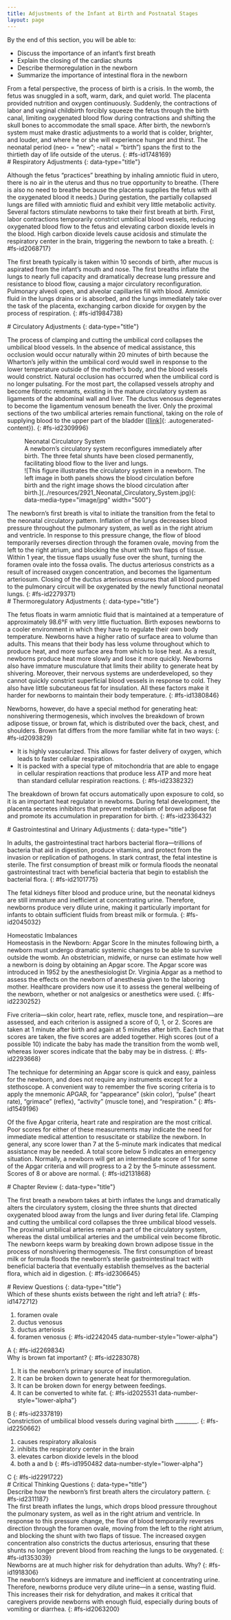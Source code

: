 ```yaml
---
title: Adjustments of the Infant at Birth and Postnatal Stages
layout: page
---
```


<div data-type="abstract" markdown="1">
By the end of this section, you will be able to:

* Discuss the importance of an infant’s first breath
* Explain the closing of the cardiac shunts
* Describe thermoregulation in the newborn
* Summarize the importance of intestinal flora in the newborn

</div>
From a fetal perspective, the process of birth is a crisis. In the womb,
the fetus was snuggled in a soft, warm, dark, and quiet world. The
placenta provided nutrition and oxygen continuously. Suddenly, the
contractions of labor and vaginal childbirth forcibly squeeze the fetus
through the birth canal, limiting oxygenated blood flow during
contractions and shifting the skull bones to accommodate the small
space. After birth, the newborn’s system must make drastic adjustments
to a world that is colder, brighter, and louder, and where he or she
will experience hunger and thirst. The neonatal period (neo- = “new”;
-natal = “birth”) spans the first to the thirtieth day of life outside
of the uterus.
{: #fs-id1748169}

<section data-depth="1" id="fs-id1350454" markdown="1">
# Respiratory Adjustments
{: data-type="title"}

Although the fetus “practices” breathing by inhaling amniotic fluid in
utero, there is no air in the uterus and thus no true opportunity to
breathe. (There is also no need to breathe because the placenta supplies
the fetus with all the oxygenated blood it needs.) During gestation, the
partially collapsed lungs are filled with amniotic fluid and exhibit
very little metabolic activity. Several factors stimulate newborns to
take their first breath at birth. First, labor contractions temporarily
constrict umbilical blood vessels, reducing oxygenated blood flow to the
fetus and elevating carbon dioxide levels in the blood. High carbon
dioxide levels cause acidosis and stimulate the respiratory center in
the brain, triggering the newborn to take a breath.
{: #fs-id2068717}

The first breath typically is taken within 10 seconds of birth, after
mucus is aspirated from the infant’s mouth and nose. The first breaths
inflate the lungs to nearly full capacity and dramatically decrease lung
pressure and resistance to blood flow, causing a major circulatory
reconfiguration. Pulmonary alveoli open, and alveolar capillaries fill
with blood. Amniotic fluid in the lungs drains or is absorbed, and the
lungs immediately take over the task of the placenta, exchanging carbon
dioxide for oxygen by the process of respiration.
{: #fs-id1984738}

</section>
<section data-depth="1" id="fs-id2166108" markdown="1">
# Circulatory Adjustments
{: data-type="title"}

The process of clamping and cutting the umbilical cord collapses the
umbilical blood vessels. In the absence of medical assistance, this
occlusion would occur naturally within 20 minutes of birth because the
Wharton’s jelly within the umbilical cord would swell in response to the
lower temperature outside of the mother’s body, and the blood vessels
would constrict. Natural occlusion has occurred when the umbilical cord
is no longer pulsating. For the most part, the collapsed vessels atrophy
and become fibrotic remnants, existing in the mature circulatory system
as ligaments of the abdominal wall and liver. The ductus venosus
degenerates to become the ligamentum venosum beneath the liver. Only the
proximal sections of the two umbilical arteries remain functional,
taking on the role of supplying blood to the upper part of the bladder
([\[link\]](#fig-ch29_05_01){: .autogenerated-content}).
{: #fs-id2309996}

<figure id="fig-ch29_05_01">
<div data-type="title">
Neonatal Circulatory System
</div>
<figcaption>
A newborn’s circulatory system reconfigures immediately after birth. The
three fetal shunts have been closed permanently, facilitating blood flow
to the liver and lungs.
</figcaption>
<span markdown="1" data-type="media" id="fs-id2129906" data-alt="This figure
illustrates the circulatory system in a newborn. The left image in both
panels shows the blood circulation before birth and the right image
shows the blood circulation after birth."> ![This figure illustrates the
circulatory system in a newborn. The left image in both panels shows the
blood circulation before birth and the right image shows the blood
circulation after
birth.](../resources/2921_Neonatal_Circulatory_System.jpg){:
data-media-type="image/jpg" width="500"} </span>
</figure>
The newborn’s first breath is vital to initiate the transition from the
fetal to the neonatal circulatory pattern. Inflation of the lungs
decreases blood pressure throughout the pulmonary system, as well as in
the right atrium and ventricle. In response to this pressure change, the
flow of blood temporarily reverses direction through the foramen ovale,
moving from the left to the right atrium, and blocking the shunt with
two flaps of tissue. Within 1 year, the tissue flaps usually fuse over
the shunt, turning the foramen ovale into the fossa ovalis. The ductus
arteriosus constricts as a result of increased oxygen concentration, and
becomes the ligamentum arteriosum. Closing of the ductus arteriosus
ensures that all blood pumped to the pulmonary circuit will be
oxygenated by the newly functional neonatal lungs.
{: #fs-id2279371}

</section>
<section data-depth="1" id="fs-id1411660" markdown="1">
# Thermoregulatory Adjustments
{: data-type="title"}

The fetus floats in warm amniotic fluid that is maintained at a
temperature of approximately 98.6°F with very little fluctuation. Birth
exposes newborns to a cooler environment in which they have to regulate
their own body temperature. Newborns have a higher ratio of surface area
to volume than adults. This means that their body has less volume
throughout which to produce heat, and more surface area from which to
lose heat. As a result, newborns produce heat more slowly and lose it
more quickly. Newborns also have immature musculature that limits their
ability to generate heat by shivering. Moreover, their nervous systems
are underdeveloped, so they cannot quickly constrict superficial blood
vessels in response to cold. They also have little subcutaneous fat for
insulation. All these factors make it harder for newborns to maintain
their body temperature.
{: #fs-id1380846}

Newborns, however, do have a special method for generating heat: <span
data-type="term">nonshivering thermogenesis</span>, which involves the
breakdown of <span data-type="term">brown adipose tissue</span>, or
brown fat, which is distributed over the back, chest, and shoulders.
Brown fat differs from the more familiar white fat in two ways:
{: #fs-id2093829}

* It is highly vascularized. This allows for faster delivery of oxygen,
  which leads to faster cellular respiration.
* It is packed with a special type of mitochondria that are able to
  engage in cellular respiration reactions that produce less ATP and
  more heat than standard cellular respiration reactions.
{: #fs-id2338232}

The breakdown of brown fat occurs automatically upon exposure to cold,
so it is an important heat regulator in newborns. During fetal
development, the placenta secretes inhibitors that prevent metabolism of
brown adipose fat and promote its accumulation in preparation for birth.
{: #fs-id2336432}

</section>
<section data-depth="1" id="fs-id2607367" markdown="1">
# Gastrointestinal and Urinary Adjustments
{: data-type="title"}

In adults, the gastrointestinal tract harbors bacterial flora—trillions
of bacteria that aid in digestion, produce vitamins, and protect from
the invasion or replication of pathogens. In stark contrast, the fetal
intestine is sterile. The first consumption of breast milk or formula
floods the neonatal gastrointestinal tract with beneficial bacteria that
begin to establish the bacterial flora.
{: #fs-id2101775}

The fetal kidneys filter blood and produce urine, but the neonatal
kidneys are still immature and inefficient at concentrating urine.
Therefore, newborns produce very dilute urine, making it particularly
important for infants to obtain sufficient fluids from breast milk or
formula.
{: #fs-id2045032}

</section>
<div data-type="note" id="fs-id2147698" class="anatomy homeostatic" data-label="" markdown="1">
<div data-type="title">
Homeostatic Imbalances
</div>
<span data-type="title">Homeostasis in the Newborn: Apgar Score</span>
In the minutes following birth, a newborn must undergo dramatic systemic
changes to be able to survive outside the womb. An obstetrician,
midwife, or nurse can estimate how well a newborn is doing by obtaining
an Apgar score. The Apgar score was introduced in 1952 by the
anesthesiologist Dr. Virginia Apgar as a method to assess the effects on
the newborn of anesthesia given to the laboring mother. Healthcare
providers now use it to assess the general wellbeing of the newborn,
whether or not analgesics or anesthetics were used.
{: #fs-id2230252}

Five criteria—skin color, heart rate, reflex, muscle tone, and
respiration—are assessed, and each criterion is assigned a score of 0,
1, or 2. Scores are taken at 1 minute after birth and again at 5 minutes
after birth. Each time that scores are taken, the five scores are added
together. High scores (out of a possible 10) indicate the baby has made
the transition from the womb well, whereas lower scores indicate that
the baby may be in distress.
{: #fs-id2293668}

The technique for determining an Apgar score is quick and easy, painless
for the newborn, and does not require any instruments except for a
stethoscope. A convenient way to remember the five scoring criteria is
to apply the mnemonic APGAR, for “appearance” (skin color), “pulse”
(heart rate), “grimace” (reflex), “activity” (muscle tone), and
“respiration.”
{: #fs-id1549196}

Of the five Apgar criteria, heart rate and respiration are the most
critical. Poor scores for either of these measurements may indicate the
need for immediate medical attention to resuscitate or stabilize the
newborn. In general, any score lower than 7 at the 5-minute mark
indicates that medical assistance may be needed. A total score below 5
indicates an emergency situation. Normally, a newborn will get an
intermediate score of 1 for some of the Apgar criteria and will progress
to a 2 by the 5-minute assessment. Scores of 8 or above are normal.
{: #fs-id2131868}

</div>
<section data-depth="1" id="fs-id1952798" class="summary" markdown="1">
# Chapter Review
{: data-type="title"}

The first breath a newborn takes at birth inflates the lungs and
dramatically alters the circulatory system, closing the three shunts
that directed oxygenated blood away from the lungs and liver during
fetal life. Clamping and cutting the umbilical cord collapses the three
umbilical blood vessels. The proximal umbilical arteries remain a part
of the circulatory system, whereas the distal umbilical arteries and the
umbilical vein become fibrotic. The newborn keeps warm by breaking down
brown adipose tissue in the process of nonshivering thermogenesis. The
first consumption of breast milk or formula floods the newborn’s sterile
gastrointestinal tract with beneficial bacteria that eventually
establish themselves as the bacterial flora, which aid in digestion.
{: #fs-id2306645}

</section>
<section data-depth="1" id="fs-id2500526" class="multiple-choice" markdown="1">
# Review Questions
{: data-type="title"}

<div data-type="exercise" id="fs-id810682">
<div data-type="problem" id="fs-id2279309" markdown="1">
Which of these shunts exists between the right and left atria?
{: #fs-id1472712}

1.  foramen ovale
2.  ductus venosus
3.  ductus arteriosis
4.  foramen venosus
{: #fs-id2242045 data-number-style="lower-alpha"}

</div>
<div data-type="solution" id="fs-id1291062" data-label="" markdown="1">
A
{: #fs-id2269834}

</div>
</div>
<div data-type="exercise" id="fs-id1390282">
<div data-type="problem" id="fs-id1960629" markdown="1">
Why is brown fat important?
{: #fs-id2283078}

1.  It is the newborn’s primary source of insulation.
2.  It can be broken down to generate heat for thermoregulation.
3.  It can be broken down for energy between feedings.
4.  It can be converted to white fat.
{: #fs-id2025531 data-number-style="lower-alpha"}

</div>
<div data-type="solution" id="fs-id1865942" data-label="" markdown="1">
B
{: #fs-id2337819}

</div>
</div>
<div data-type="exercise" id="fs-id2320232">
<div data-type="problem" id="fs-id2250710" markdown="1">
Constriction of umbilical blood vessels during vaginal birth ________.
{: #fs-id2250662}

1.  causes respiratory alkalosis
2.  inhibits the respiratory center in the brain
3.  elevates carbon dioxide levels in the blood
4.  both a and b
{: #fs-id1950482 data-number-style="lower-alpha"}

</div>
<div data-type="solution" id="fs-id1282535" data-label="" markdown="1">
C
{: #fs-id2291722}

</div>
</div>
</section>
<section data-depth="1" id="fs-id1376072" class="free-response" markdown="1">
# Critical Thinking Questions
{: data-type="title"}

<div data-type="exercise" id="fs-id2095844">
<div data-type="problem" id="fs-id2345954" markdown="1">
Describe how the newborn’s first breath alters the circulatory pattern.
{: #fs-id2311187}

</div>
<div data-type="solution" id="fs-id1689305" data-label="" markdown="1">
The first breath inflates the lungs, which drops blood pressure
throughout the pulmonary system, as well as in the right atrium and
ventricle. In response to this pressure change, the flow of blood
temporarily reverses direction through the foramen ovale, moving from
the left to the right atrium, and blocking the shunt with two flaps of
tissue. The increased oxygen concentration also constricts the ductus
arteriosus, ensuring that these shunts no longer prevent blood from
reaching the lungs to be oxygenated.
{: #fs-id1353039}

</div>
</div>
<div data-type="exercise" id="fs-id2031316">
<div data-type="problem" id="fs-id1469126" markdown="1">
Newborns are at much higher risk for dehydration than adults. Why?
{: #fs-id1918306}

</div>
<div data-type="solution" id="fs-id2302722" data-label="" markdown="1">
The newborn’s kidneys are immature and inefficient at concentrating
urine. Therefore, newborns produce very dilute urine—in a sense, wasting
fluid. This increases their risk for dehydration, and makes it critical
that caregivers provide newborns with enough fluid, especially during
bouts of vomiting or diarrhea.
{: #fs-id2063200}

</div>
</div>
</section>



